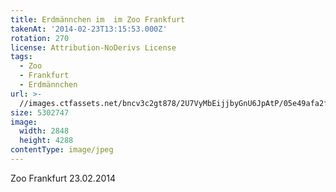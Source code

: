 ```yaml
---
title: Erdmännchen im  im Zoo Frankfurt
takenAt: '2014-02-23T13:15:53.000Z'
rotation: 270
license: Attribution-NoDerivs License
tags:
  - Zoo
  - Frankfurt
  - Erdmännchen
url: >-
  //images.ctfassets.net/bncv3c2gt878/2U7VyMbEijjbyGnU6JpAtP/05e49afa2fde570133eca44af3dca0ba/erdmnnchen-im--im-zoo-frankfurt_12729682003_o
size: 5302747
image:
  width: 2848
  height: 4288
contentType: image/jpeg
---
```


Zoo Frankfurt 23.02.2014